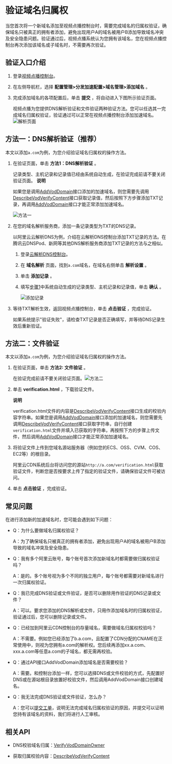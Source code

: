 验证域名归属权 
============================

当您首次将一个新域名添加至视频点播控制台时，需要完成域名的归属权验证，确保域名只被真正的拥有者添加，避免出现用户A的域名被用户B添加导致域名冲突及安全隐患问题。验证通过后，视频点播系统认为您拥有该域名，您在视频点播控制台再次添加该域名或子域名时，不需要再次验证。

验证入口介绍 
---------------------------

1. 登录[视频点播控制台](https://vod.console.aliyun.com/#/domain/list)。

   

2. 在左侧导航栏，选择 **配置管理\>分发加速配置\>域名管理\>添加域名** 。

   

3. 完成添加域名的各项配置后，单击 **提交** ，将自动进入下图所示验证页面。

   视频点播为您提供DNS解析验证和文件验证两种验证方法。您可以任选其一完成域名归属权验证，验证通过可以正常在视频点播控制台添加加速域名。![解析页面](https://static-aliyun-doc.oss-accelerate.aliyuncs.com/assets/img/zh-CN/1542141261/p275334.png)
   




方法一：DNS解析验证（推荐） 
------------------------------------

本文以添加`a.com`为例，为您介绍验证域名归属权的操作方法。

1. 在验证页面，单击 **方法1：DNS解析验证** 。

   记录类型、主机记录和记录值已经由系统自动生成，在验证完成前请不要关闭验证页面。
   **说明**

   如果您是调用[AddVodDomain](/intl.zh-CN/服务端API/点播CDN/域名管理/添加加速域名.md)接口添加的加速域名，则您需要先调用[DescribeVodVerifyContent]()接口获取记录值，然后按照下方步骤添加TXT记录，再调用[AddVodDomain](/intl.zh-CN/服务端API/点播CDN/域名管理/添加加速域名.md)接口才能正常添加加速域名。

   ![方法一](https://static-aliyun-doc.oss-accelerate.aliyuncs.com/assets/img/zh-CN/1542141261/p275382.png)
   

2. 在您的域名解析服务商，添加一条记录类型为TXT的DNS记录。

   以阿里云云解析DNS为例，介绍在云解析DNS控制台添加TXT记录的方法。在腾讯云DNSPod、新网等其他DNS解析服务商添加TXT记录的方法与之相似。
   1. 登录[云解析DNS控制台](https://dns.console.aliyun.com/#/dns/domainList)。

      
   
   2. 在 **域名解析** 页面，找到`a.com`域名，在域名右侧单击 **解析设置** 。

      
   
   3. 单击 **添加记录** 。

      
   
   4. 填写[步骤1](#p-o7x-m8r-xys)中系统自动生成的记录类型、主机记录和记录值，单击 **确认** 。

      ![添加记录](https://static-aliyun-doc.oss-accelerate.aliyuncs.com/assets/img/zh-CN/1542141261/p275367.png)
      
   

   

3. 等待TXT解析生效，返回视频点播控制台，单击 **点击验证** ，完成验证。

   如果系统提示"验证失败"，请检查TXT记录是否正确填写，并等待DNS记录生效后重新验证。
   




方法二：文件验证 
-----------------------------

本文以添加`a.com`为例，为您介绍验证域名归属权的操作方法。

1. 在验证页面，单击 **方法2: 文件验证** 。

   在验证完成前请不要关闭验证页面。![方法二](https://static-aliyun-doc.oss-accelerate.aliyuncs.com/assets/img/zh-CN/1542141261/p275385.png)
   

2. 单击 **verification.html** ，下载验证文件。

   **说明**

   verification.html文件的内容是[DescribeVodVerifyContent]()接口生成的校验内容字符串。如果您是调用[AddVodDomain](/intl.zh-CN/服务端API/点播CDN/域名管理/添加加速域名.md)接口添加的加速域名，则您需要先调用[DescribeVodVerifyContent]()接口获取字符串，自行创建`verification.html`文件并填入已获取的字符串，再按照下方的步骤上传文件，然后调用[AddVodDomain](/intl.zh-CN/服务端API/点播CDN/域名管理/添加加速域名.md)接口才能正常添加加速域名。
   

3. 将验证文件上传到您域名源站服务器（例如您的ECS、OSS、CVM、COS、EC2等）的根目录。

   阿里云CDN系统后台将访问您的源站`http://a.com/verification.html`获取验证文件，判断您是否按要求上传了指定的验证文件，请确保验证文件可被访问。
   

4. 单击 **点击验证** ，完成验证。

   






常见问题 
-------------------------

在进行添加新的加速域名时，您可能会遇到如下问题：

* Q：为什么要做域名归属权验证？
  

  A：为了确保域名只被真正的拥有者添加，避免出现用户A的域名被用户B添加导致的域名冲突及安全隐患。
  

* Q：我有多个阿里云账号，每个账号首次添加新域名时都需要做归属权验证吗？
  

  A：是的。多个账号视为多个不同的独立用户，每个账号都需要对新域名进行一次归属权验证。
  

* Q：我已完成DNS验证或文件验证，是否可以删除用作验证的DNS记录或文件？
  

  A：可以。要求您添加的DNS解析或文件，只用作添加域名时的归属权验证，验证通过后，您可以删除记录或文件。
  

* Q：已经加到阿里云CDN控制台的存量域名，需要做域名归属权校验吗？
  

  A：不需要。例如您已经添加了b.a.com，且配置了CDN分配的CNAME在正常使用中，则视为您拥有a.com的解析权。您后续再添加xx.a.com、xxx.a.com等任意a.com的子域名，都无需再校验。
  

* Q：通过API接口AddVodDomain添加域名是否需要校验？
  

  A：需要。和控制台添加一样，您可以选择DNS或文件校验的方式，先配置好DNS或在源站根目录放置好校验文件，然后调用AddVodDomain接口创建域名。
  

* Q：我无法完成DNS验证或文件验证，怎么办？
  

  A：您可以[提交工单](https://workorder-intl.console.aliyun.com/#/ticket/createIndex)，说明无法完成域名归属权验证的原因，并提交可以证明您持有该域名的资料，我们将进行人工审核。
  




相关API 
--------------------------

* DNS校验域名归属：[VerifyVodDomainOwner]()

  

* 获取归属校验内容：[DescribeVodVerifyContent]()

  



